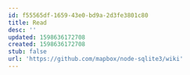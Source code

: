 ```yaml
---
id: f55565df-1659-43e0-bd9a-2d3fe3801c80
title: Read
desc: ''
updated: 1598636172708
created: 1598636172708
stub: false
url: 'https://github.com/mapbox/node-sqlite3/wiki'
---
```


